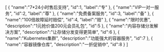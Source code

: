 [
	{
		"name":"7*24小时售后支持",
		"id":1,
		"label":"专"
	},
	{
		"name":"VIP一对一服务",
		"id":2,
		"label":"尊"
	},
	{
		"name":"免费备案服务",
		"id":3,
		"label":"备"
	},
	{
		"name":"100倍故障延时赔偿",
		"id":4,
		"label":"赔"
	},
	{
		"name":"限时优惠",
		"description":"1元抢价值200元会员礼包",
		"id":5
	},
	{
		"name":"内容存储分发解决方案",
		"description":"让存储分发变得更简单",
		"id":6
	},
	{
		"name":"Kubernetes集群",
		"description":"功能强大的容器服务",
		"id":7
	},
	{
		"name":"容器镜像仓库",
		"description":"一折促销中",
		"id":8
	}
]